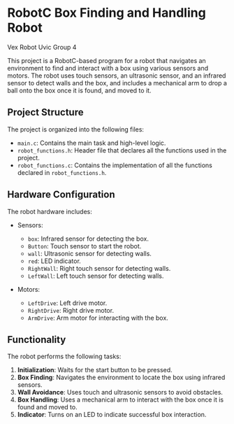 # RobotC Box Finding and Handling Robot
Vex Robot Uvic Group 4

This project is a RobotC-based program for a robot that navigates an environment to find and interact with a box using various sensors and motors. The robot uses touch sensors, an ultrasonic sensor, and an infrared sensor to detect walls and the box, and includes a mechanical arm to drop a ball onto the box once it is found, and moved to it.

## Project Structure

The project is organized into the following files:

- `main.c`: Contains the main task and high-level logic.
- `robot_functions.h`: Header file that declares all the functions used in the project.
- `robot_functions.c`: Contains the implementation of all the functions declared in `robot_functions.h`.

## Hardware Configuration

The robot hardware includes:

- Sensors:
  - `box`: Infrared sensor for detecting the box.
  - `Button`: Touch sensor to start the robot.
  - `wall`: Ultrasonic sensor for detecting walls.
  - `red`: LED indicator.
  - `RightWall`: Right touch sensor for detecting walls.
  - `LeftWall`: Left touch sensor for detecting walls.
  
- Motors:
  - `LeftDrive`: Left drive motor.
  - `RightDrive`: Right drive motor.
  - `ArmDrive`: Arm motor for interacting with the box.

## Functionality

The robot performs the following tasks:

1. **Initialization**: Waits for the start button to be pressed.
2. **Box Finding**: Navigates the environment to locate the box using infrared sensors.
3. **Wall Avoidance**: Uses touch and ultrasonic sensors to avoid obstacles.
5. **Box Handling**: Uses a mechanical arm to interact with the box once it is found and moved to.
6. **Indicator**: Turns on an LED to indicate successful box interaction.

